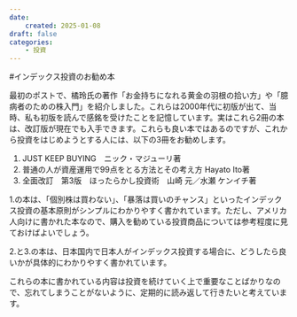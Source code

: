 ```yaml
---
date:
    created: 2025-01-08
draft: false
categories:
    - 投資
---
```


#インデックス投資のお勧め本

最初のポストで、橘玲氏の著作「お金持ちになれる黄金の羽根の拾い方」や「臆病者のための株入門」を紹介しました。これらは2000年代に初版が出て、当時、私も初版を読んで感銘を受けたことを記憶しています。実はこれら2冊の本は、改訂版が現在でも入手できます。これらも良い本ではあるのですが、これから投資をはじめようとする人には、以下の3冊をお勧めします。
<!-- more -->

1. JUST KEEP BUYING　ニック・マジューリ著
2. 普通の人が資産運用で99点をとる方法とその考え方 Hayato Ito著
3. 全面改訂　第3版　ほったらかし投資術　山崎 元／水瀬 ケンイチ著

1.の本は、「個別株は買わない」、「暴落は買いのチャンス」といったインデックス投資の基本原則がシンプルにわかりやすく書かれています。ただし、アメリカ人向けに書かれた本なので、購入を勧めている投資商品については参考程度に見ておけばよいでしょう。

2.と3.の本は、日本国内で日本人がインデックス投資する場合に、どうしたら良いかが具体的にわかりやすく書かれています。

これらの本に書かれている内容は投資を続けていく上で重要なことばかりなので、忘れてしまうことがないように、定期的に読み返して行きたいと考えています。